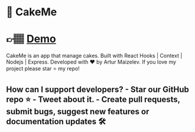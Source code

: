 # 🎂 CakeMe 

# 👉🏽 [Demo](https://arcane-woodland-08413.herokuapp.com/login) 

CakeMe is an app that manage cakes. Built with React Hooks | Context | Nodejs | Express. Developed with ❤️ by Artur Maizelev. If you love my project please star ⭐️ my repo! 

## How can I support developers? - Star our GitHub repo :star: - Tweet about it. - Create pull requests, submit bugs, suggest new features or documentation updates 🛠
